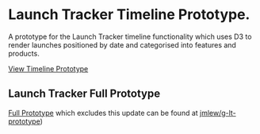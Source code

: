 # Launch Tracker Timeline Prototype.

A prototype for the Launch Tracker timeline functionality which uses D3 to
render launches positioned by date and categorised into features and
products.

[View Timeline Prototype](https://s3.ap-southeast-2.amazonaws.com/demo-g-lt-timeline/index.html)

## Launch Tracker Full Prototype

[Full Prototype](https://s3.ap-southeast-2.amazonaws.com/demo-g-lt-prototype/index.html#/sections/welcome/welcome.html) which excludes this update can be found at [jmlew/g-lt-prototype](https://github.com/jmlew/g-lt-prototype))
